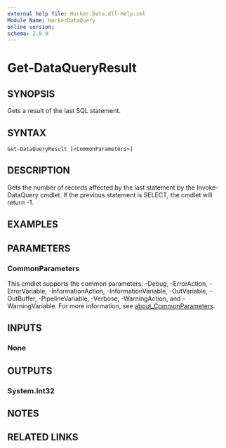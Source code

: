 ```yaml
---
external help file: Horker.Data.dll-Help.xml
Module Name: HorkerDataQuery
online version:
schema: 2.0.0
---
```


# Get-DataQueryResult

## SYNOPSIS

Gets a result of the last SQL statement.

## SYNTAX

```
Get-DataQueryResult [<CommonParameters>]
```

## DESCRIPTION

Gets the number of records affected by the last statement by the Invoke-DataQuery cmdlet. If the previous statement is SELECT, the cmdlet will return -1.

## EXAMPLES

## PARAMETERS

### CommonParameters
This cmdlet supports the common parameters: -Debug, -ErrorAction, -ErrorVariable, -InformationAction, -InformationVariable, -OutVariable, -OutBuffer, -PipelineVariable, -Verbose, -WarningAction, and -WarningVariable. For more information, see [about_CommonParameters](http://go.microsoft.com/fwlink/?LinkID=113216).

## INPUTS

### None

## OUTPUTS

### System.Int32

## NOTES

## RELATED LINKS
